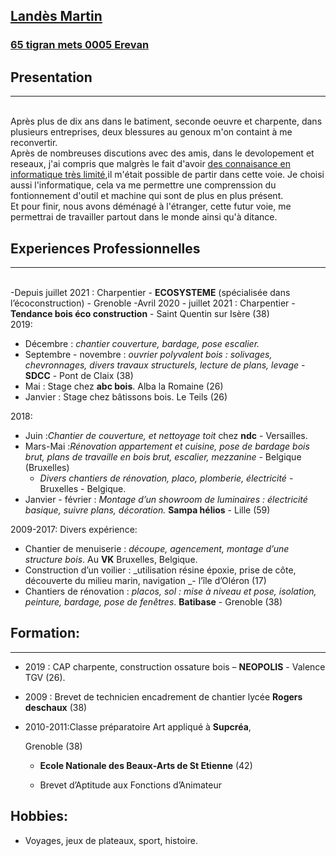 ## [Landès Martin][photo]
### [65 tigran mets 0005 Erevan][map]
[map]: https://g.co/kgs/sJ75n2V 
[photo]: https://www.gravatar.com/avatar/84840?d=monsterid&s=300
[photo 2]: https://www.cerfi.ch/Htdocs/Images/IF_Standard/puid_2845933e-bec8-4acc-a4b8-48ff57d1f9e6_403_5556.jpg
## Presentation 
***
\
Après plus de dix ans dans le batiment, seconde oeuvre et charpente, dans plusieurs entreprises, deux blessures au genoux m'on containt à me reconvertir. 
\
Après de nombreuses discutions avec des amis, dans le devolopement et reseaux, j'ai compris que malgrès le fait d'avoir [des connaisance en informatique très limité][photo 2],il m'était possible de partir dans cette voie.
Je choisi aussi l'informatique, cela va me permettre une comprenssion du fontionnement d'outil et machine qui sont de plus en plus présent.
\
Et pour finir, nous avons déménagé à l'étranger, cette futur voie, me permettrai de travailler partout dans le monde ainsi qu'à ditance.

[photo 2]: https://www.cerfi.ch/Htdocs/Images/IF_Standard/puid_2845933e-bec8-4acc-a4b8-48ff57d1f9e6_403_5556.jpg

## Experiences Professionnelles
***

\
 -Depuis juillet 2021 : Charpentier -  **ECOSYSTEME** (spécialisée dans l’écoconstruction) - Grenoble 
  -Avril 2020 - juillet 2021 : Charpentier  - **Tendance bois éco construction** - Saint Quentin sur Isère (38)
 \
 2019:   
 * Décembre : _chantier couverture, bardage, pose escalier._
 * Septembre - novembre : _ouvrier polyvalent bois : solivages, chevronnages,  divers travaux structurels, lecture 
   de plans, levage_ -  **SDCC** - Pont de Claix (38) 
* Mai : Stage chez **abc bois**. Alba la Romaine (26)
* Janvier : Stage chez bâtissons bois. Le Teils (26)

2018:
*  Juin :_Chantier de couverture, et nettoyage toit_ chez **ndc** - Versailles.
*  Mars-Mai :_Rénovation appartement et cuisine, pose de bardage bois brut, plans de travaille en bois brut, 
   escalier, mezzanine_ - Belgique (Bruxelles) 
    * _Divers chantiers de rénovation, placo, plomberie, électricité_ - Bruxelles -  Belgique.
* Janvier - février :   _Montage d’un showroom de luminaires : électricité basique, suivre plans, décoration._ **Sampa 
  hélios** - Lille (59)

2009-2017: Divers expérience:
* Chantier de menuiserie : _découpe, agencement, montage d’une structure bois_. Au **VK** Bruxelles, 
  Belgique. 
* Construction d’un voilier : _utilisation résine époxie, prise de côte, découverte du milieu marin, navigation _-  l’île 
  d’Oléron (17) 
* Chantiers de rénovation : _placos, sol : mise à niveau et pose, isolation, peinture, bardage, pose de fenêtres_. 
  **Batibase** - Grenoble (38) 


## Formation:
***
* 2019 : CAP charpente, construction ossature bois – 
**NEOPOLIS** - Valence TGV (26).  
* 2009 : Brevet de technicien  encadrement de 
     chantier lycée **Rogers deschaux** (38) 
* 2010-2011:Classe préparatoire Art appliqué à **Supcréa**, 

   Grenoble (38)   
   * **Ecole Nationale des Beaux-Arts de St 
Etienne** (42)

  * Brevet d’Aptitude aux Fonctions d’Animateur 
 ## Hobbies:
* Voyages, jeux de plateaux, sport, histoire.
 




